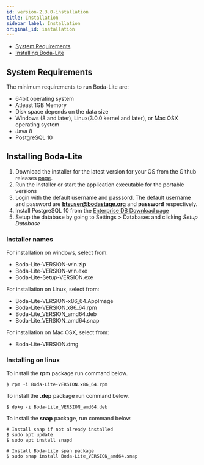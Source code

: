 ```yaml
---
id: version-2.3.0-installation
title: Installation
sidebar_label: Installation
original_id: installation
---
```

- [System Requirements](#system-requirements)
- [Installing Boda-Lite](#installing-laravel)

## System Requirements
The minimum requirements to run Boda-Lite are:
* 64bit operating system 
* Atleast 1GB Memory
* Disk space depends on the data size 
* Windows (8 and later), Linux(3.0.0 kernel and later), or Mac OSX operating system
* Java 8
* PostgreSQL 10

## Installing Boda-Lite
1. Download the installer for the latest version for your OS from the Github releases [page](https://github.com/bodastage/bts-ce-lite/releases). 
2. Run the installer or start the application executable for the portable versions
3. Login with the default username and passsord. The default username and password are **btsuser@bodastage.org** and **password** respectively.
4. Install PostgreSQL 10 from  the  [Enterprise DB Download page](https://www.enterprisedb.com/downloads/postgres-postgresql-downloads)
5. Setup the database by going to Settings > Databases and clicking *Setup Database*

### Installer names
For installation on windows, select from:
* Boda-Lite-VERSION-win.zip
* Boda-Lite-VERSION-win.exe
* Boda-Lite-Setup-VERSION.exe

For installation on Linux, select from: 
* Boda-Lite-VERSION-x86_64.AppImage
* Boda-Lite-VERSION.x86_64.rpm
* Boda-Lite_VERSION_amd64.deb
* Boda-Lite_VERSION_amd64.snap

For installation on Mac OSX, select from: 
* Boda-Lite-VERSION.dmg

### Installing on linux
To install the **rpm** package run command below.
```
$ rpm -i Boda-Lite-VERSION.x86_64.rpm
```

To install the **.dep** package run command below.
```
$ dpkg -i Boda-Lite_VERSION_amd64.deb
```

To install the **snap** package, run command below. 
```
# Install snap if not already installed 
$ sudo apt update
$ sudo apt install snapd

# Install Boda-Lite span package
$ sudo snap install Boda-Lite_VERSION_amd64.snap
```